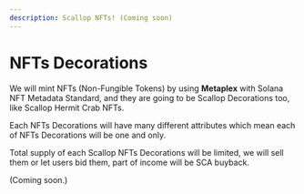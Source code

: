 ```yaml
---
description: Scallop NFTs! (Coming soon)
---
```


# NFTs Decorations

We will mint NFTs \(Non-Fungible Tokens\) by using **Metaplex** with Solana NFT Metadata Standard, and they are going to be Scallop Decorations too, like Scallop Hermit Crab NFTs.   
  
Each NFTs Decorations will have many different attributes which mean each of NFTs Decorations will be one and only.  
  
Total supply of each Scallop NFTs Decorations will be limited, we will sell them or let users bid them, part of income will be SCA buyback.  
  
\(Coming soon.\)





